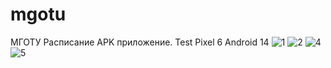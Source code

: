 # mgotu
МГОТУ Расписание APK приложение. Test Pixel 6 Android 14
![1](https://github.com/danya201272/mgotu/assets/36302863/c0574c2d-e37b-40fa-9e98-80a720e6d797)
![2](https://github.com/danya201272/mgotu/assets/36302863/84cf7d14-074e-4786-93b3-d2c65b8ed93a)
![4](https://github.com/danya201272/mgotu/assets/36302863/b3ebe2f2-01b0-49b5-be30-e1423e25daa9)
![5](https://github.com/danya201272/mgotu/assets/36302863/3e8d33e3-24a3-4ede-8aa1-1d5fbabdd8fd)
